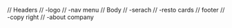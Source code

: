 // Headers
//     -logo 
//     -nav menu
// Body
//     -serach
//     -resto cards
// footer
//     -copy right
//     -about company
